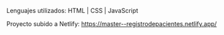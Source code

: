 Lenguajes utilizados: HTML | CSS | JavaScript

Proyecto subido a Netlify:
https://master--registrodepacientes.netlify.app/

